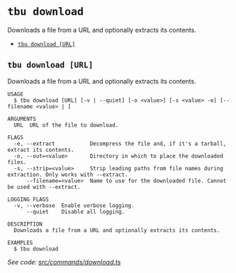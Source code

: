 `tbu download`
==============

Downloads a file from a URL and optionally extracts its contents.

* [`tbu download [URL]`](#tbu-download-url)

## `tbu download [URL]`

Downloads a file from a URL and optionally extracts its contents.

```
USAGE
  $ tbu download [URL] [-v | --quiet] [-o <value>] [-s <value> -e] [--filename <value> | ]

ARGUMENTS
  URL  URL of the file to download.

FLAGS
  -e, --extract           Decompress the file and, if it's a tarball, extract its contents.
  -o, --out=<value>       Directory in which to place the downloaded files.
  -s, --strip=<value>     Strip leading paths from file names during extraction. Only works with --extract.
      --filename=<value>  Name to use for the downloaded file. Cannot be used with --extract.

LOGGING FLAGS
  -v, --verbose  Enable verbose logging.
      --quiet    Disable all logging.

DESCRIPTION
  Downloads a file from a URL and optionally extracts its contents.

EXAMPLES
  $ tbu download
```

_See code: [src/commands/download.ts](https://github.com/tylerbutler/tools-monorepo/blob/main/packages/cli/src/commands/download.ts)_
